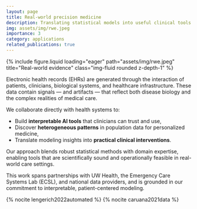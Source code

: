 ```yaml
---
layout: page
title: Real-world precision medicine
description: Translating statistical models into useful clinical tools by learning from real-world, heterogeneous patient data.
img: assets/img/rwe.jpeg
importance: 3
category: applications
related_publications: true
---
```


{% include figure.liquid loading="eager" path="assets/img/rwe.jpeg" title="Real-world evidence" class="img-fluid rounded z-depth-1" %}

Electronic health records (EHRs) are generated through the interaction of patients, clinicians, biological systems, and healthcare infrastructure. These data contain signals — and artifacts — that reflect both disease biology and the complex realities of medical care.

We collaborate directly with health systems to:

- Build **interpretable AI tools** that clinicians can trust and use,
- Discover **heterogeneous patterns** in population data for personalized medicine,
- Translate modeling insights into **practical clinical interventions**.

Our approach blends robust statistical methods with domain expertise, enabling tools that are scientifically sound and operationally feasible in real-world care settings.

This work spans partnerships with UW Health, the Emergency Care Systems Lab (ECSL), and national data providers, and is grounded in our commitment to interpretable, patient-centered modeling.

{% nocite lengerich2022automated %}
{% nocite caruana2021data %}

<br /><br />
